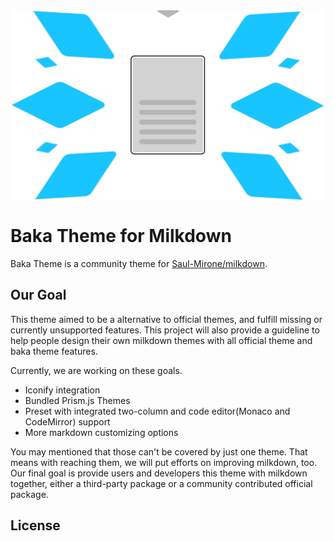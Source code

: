 <img align="center" src="assets/baka.svg">

# Baka Theme for Milkdown

Baka Theme is a community theme for [Saul-Mirone/milkdown](https://github.com/Saul-Mirone/milkdown). 

## Our Goal

This theme aimed to be a alternative to official themes, and fulfill missing or currently unsupported features. This project will also provide a guideline to help people design their own milkdown themes with all official theme and baka theme features.

Currently, we are working on these goals.

- Iconify integration
- Bundled Prism.js Themes
- Preset with integrated two-column and code editor(Monaco and CodeMirror) support
- More markdown customizing options

You may mentioned that those can't be covered by just one theme. That means with reaching them, we will put efforts on improving milkdown, too. Our final goal is provide users and developers this theme with milkdown together, either a third-party package or a community contributed official package.

## License